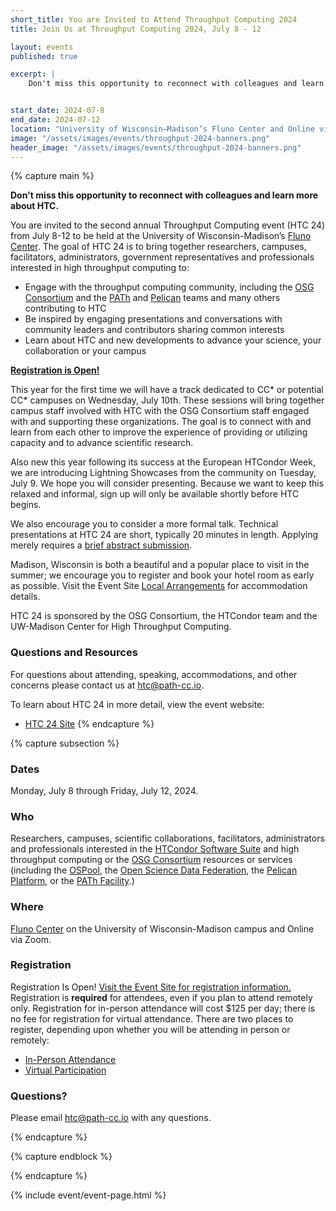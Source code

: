 ```yaml
---
short_title: You are Invited to Attend Throughput Computing 2024
title: Join Us at Throughput Computing 2024, July 8 - 12

layout: events
published: true

excerpt: |
    Don't miss this opportunity to reconnect with colleagues and learn about more about HTC.


start_date: 2024-07-8
end_date: 2024-07-12
location: "University of Wisconsin–Madison’s Fluno Center and Online via Zoom"
image: "/assets/images/events/throughput-2024-banners.png"
header_image: "/assets/images/events/throughput-2024-banners.png"
---
```


{% capture main %}

**Don't miss this opportunity to reconnect with colleagues and learn more about HTC.** 

You are invited to the second annual Throughput Computing event (HTC 24) from July 8-12 to be held at the University of Wisconsin-Madison’s [Fluno Center](https://fluno.com/). The goal of HTC 24 is to bring together researchers, campuses, facilitators, administrators, government representatives and professionals interested in high throughput computing to:

- Engage with the throughput computing community, including the [OSG Consortium](https://osg-htc.org/) and the [PATh](https://path-cc.io/) and [Pelican](https://pelicanplatform.org/) teams and many others contributing to HTC
- Be inspired by engaging presentations and conversations with community leaders and contributors sharing common interests
- Learn about HTC and new developments to advance your science, your collaboration or your campus

**[Registration is Open!](https://agenda.hep.wisc.edu/event/2175/)**

This year for the first time we will have a track dedicated to CC* or potential CC* campuses on Wednesday, July 10th. These sessions will bring together campus staff involved with HTC with the OSG Consortium staff engaged with and supporting these organizations. The goal is to connect with and learn from each other to improve the experience of providing or utilizing capacity and to advance scientific research.

Also new this year following its success at the European HTCondor Week, we are introducing Lightning Showcases from the community on Tuesday, July 9. We hope you will consider presenting. Because we want to keep this relaxed and informal, sign up will only be available shortly before HTC begins. 

We also encourage you to consider a more formal talk. Technical presentations at HTC 24 are short, typically 20 minutes in length. Applying merely requires a [brief abstract submission](https://agenda.hep.wisc.edu/event/2175/abstracts/). 

Madison, Wisconsin is both a beautiful and a popular place to visit in the summer; we encourage you to register and book your hotel room as early as possible. Visit the Event Site [Local Arrangements](https://agenda.hep.wisc.edu/event/2175/page/67-local-arrangements) for accommodation details. 


HTC 24 is sponsored by the OSG Consortium, the HTCondor team and the UW-Madison Center for High Throughput Computing. 



### Questions and Resources

For questions about attending, speaking, accommodations, and other concerns please contact us at [htc@path-cc.io](mailto:htc@path-cc.io).

To learn about HTC 24 in more detail, view the event website:

- [HTC 24 Site](https://agenda.hep.wisc.edu/event/2175/)
{% endcapture %}


{% capture subsection %}
### Dates

Monday, July 8 through Friday, July 12, 2024.

### Who

Researchers, campuses, scientific collaborations, facilitators, administrators and professionals interested in the [HTCondor Software Suite](https://htcondor.org) and high throughput computing or the [OSG Consortium](https://osg-htc.org/) resources or services (including the [OSPool](https://osg-htc.org/services/open_science_pool.html), the [Open Science Data Federation](https://osg-htc.org/services/osdf.html), the [Pelican Platform](https://pelicanplatform.org/), or the [PATh Facility](https://path-cc.io/facility/).)

### Where

[Fluno Center](https://fluno.com/) on the University of Wisconsin-Madison campus and Online via Zoom.

### Registration

Registration Is Open! [Visit the Event Site for registration information.](https://agenda.hep.wisc.edu/event/2175/) Registration is **required** for attendees, even if you plan to attend remotely only. Registration for in-person attendance will cost $125 per day; there is no fee for registration for virtual attendance. There are two places to register, depending upon whether you will be attending in person or remotely:

- [In-Person Attendance](https://uwmadison.eventsair.com/htc24/reg/Site/Register)
- [Virtual Participation](https://agenda.hep.wisc.edu/event/2175/registrations/257/)
 
### Questions?

Please email [htc@path-cc.io](mailto:htc@path-cc.io) with any questions.

{% endcapture %}

{% capture endblock %}


{% endcapture %}

{% include event/event-page.html %}
